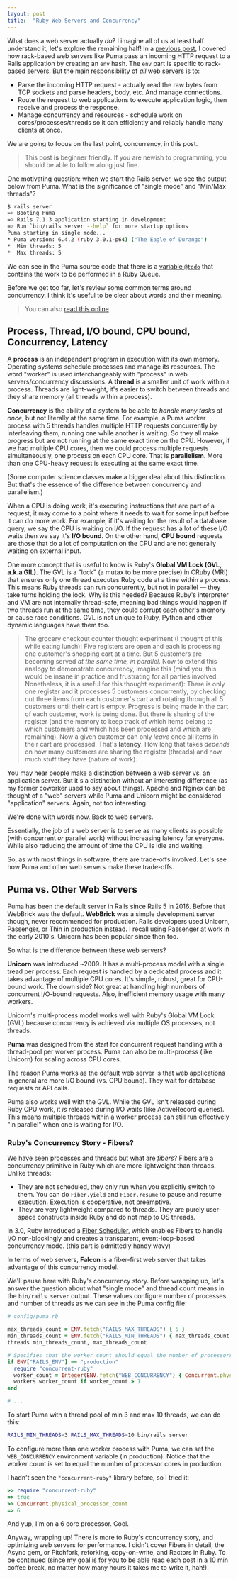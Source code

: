 ```yaml
---
layout: post
title:  "Ruby Web Servers and Concurrency"
---
```


What does a web server actually *do*? I imagine all of us at least half understand it, let's explore the remaining half! In a [previous post](https://theleafnode.com/), I covered how rack-based web servers like Puma pass an incoming HTTP request to a Rails application by creating an `env` hash. The `env` part is specific to rack-based servers. But the main responsibility of *all* web servers is to:

- Parse the incoming HTTP request - actually read the raw bytes from TCP sockets and parse headers, body, etc. And manage connections.
- Route the request to web applications to execute application logic, then receive and process the response.
- Manage concurrency and resources - schedule work on cores/processes/threads so it can efficiently and reliably handle many clients at once.

We are going to focus on the last point, concurrency, in this post.

> This post **is** beginner friendly. If you are newish to programming, you should be able to follow along just fine.

One motivating question: when we start the Rails server, we see the output below from Puma. What is the significance of "single mode" and "Min/Max threads"?

```bash
$ rails server
=> Booting Puma
=> Rails 7.1.3 application starting in development 
=> Run `bin/rails server --help` for more startup options
Puma starting in single mode...
* Puma version: 6.4.2 (ruby 3.0.1-p64) ("The Eagle of Durango")
*  Min threads: 5
*  Max threads: 5
```

We can see in the Puma source code that there is a [variable `@todo`](https://github.com/puma/puma/blob/master/lib/puma/thread_pool.rb#L40) that contains the work to be performed in a Ruby Queue.

Before we get too far, let's review some common terms around concurrency. I think it's useful to be clear about words and their meaning.

> You can also [read this online]()

## Process, Thread, I/O bound, CPU bound, Concurrency, Latency
A **process** is an independent program in execution with its own memory. Operating systems schedule processes and manage its resources. The word "worker" is used interchangeably with "process" in web servers/concurrency discussions. A **thread** is a smaller unit of work within a process. Threads are light-weight, it's easier to switch between threads and they share memory (all threads within a process).

**Concurrency** is the ability of a system to be able to *handle many tasks at once*, but not literally at the same time. For example, a Puma worker process with 5 threads handles multiple HTTP requests concurrently by interleaving them, running one while another is waiting. So they all make progress but are not running at the same exact time on the CPU. However, if we had multiple CPU cores, then we could process multiple requests simultaneously, one process on each CPU core. That is **parallelism**. More than one CPU-heavy request is executing at the same exact time.

(Some computer science classes make a bigger deal about this distinction. But that's the essence of the difference between concurrency and parallelism.) 

When a CPU is doing work, it's executing instructions that are part of a request, it may come to a point where it needs to wait for some input before it can do more work. For example, if it's waiting for the result of a database query, we say the CPU is waiting on I/O. If the request has a lot of these I/O waits then we say it's **I/O bound**. On the other hand, **CPU bound** requests are those that do a lot of computation on the CPU and are not generally waiting on external input.

One more concept that is useful to know is Ruby's **Global VM Lock (GVL, a.k.a GIL)**. The GVL is a "lock" (a mutax to be more precise) in CRuby (MRI) that ensures only one thread executes Ruby code at a time within a process. This means Ruby threads can run concurrently, but not in parallel — they take turns holding the lock. Why is this needed? Because Ruby's interpreter and VM are not internally thread-safe, meaning bad things would happen if two threads run at the same time, they could corrupt each other's memory or cause race conditions. GVL is not unique to Ruby, Python and other dynamic languages have them too.

>The grocery checkout counter thought experiment (I thought of this while eating lunch): Five registers are open and each is processing one customer's shopping cart at a time. But 5 customers are becoming served *at the same time, in parallel*. Now to extend this analogy to demonstrate concurrency, imagine this (mind you, this would be insane in practice and frustrating for all parties involved. Nonetheless, it is a useful for this thought experiment): There is only one register and it processes 5 customers concurrently, by checking out three items from each customer's cart and rotating through all 5 customers until their cart is empty. Progress is being made in the cart of each customer, work is being done. But there is sharing of the register (and the memory to keep track of which items belong to which customers and which has been processed and which are remaining). Now a given customer can only *leave* once all items in their cart are processed. That's **latency**. How long that takes *depends* on how many customers are sharing the register (threads) and how much stuff they have (nature of work).

You may hear people make a distinction between a web server vs. an application server. But it's a distinction without an interesting difference (as my former coworker used to say about things). Apache and Nginex can be thought of a "web" servers while Puma and Unicorn might be considered "application" servers. Again, not too interesting.

We're done with words now. Back to web servers.

Essentially, the job of a web server is to serve as many clients as possible (with concurrent *or* parallel work) without increasing latency for everyone. While also reducing the amount of time the CPU is idle and waiting. 

So, as with most things in software, there are trade-offs involved. Let's see how Puma and other web servers make these trade-offs.

## Puma vs. Other Web Servers
Puma has been the default server in Rails since Rails 5 in 2016. Before that WebBrick was the default. **WebBrick** was a simple development server though, never recommended for production. Rails developers used Unicorn, Passenger, or Thin in production instead. I recall using Passenger at work in the early 2010's. Unicorn has been popular since then too.

So what is the difference between these web servers?

**Unicorn** was introduced ~2009. It has a multi-process model with a single tread per process. Each request is handled by a dedicated process and it takes advantage of multiple CPU cores. It's simple, robust, great for CPU-bound work. The down side? Not great at handling high numbers of concurrent I/O-bound requests.  Also, inefficient memory usage with many workers.

Unicorn's multi-process model works well with Ruby's Global VM Lock (GVL) because concurrency is achieved via multiple OS processes, not threads. 

**Puma** was designed from the start for concurrent request handling with a thread-pool per worker process. Puma can also be multi-process (like Unicorn) for scaling across CPU cores.

The reason Puma works as the default web server is that web applications in general are more I/O bound (vs. CPU bound). They wait for database requests or API calls.  

Puma also works well with the GVL. While the GVL isn’t released during Ruby CPU work, it _is_ released during I/O waits (like ActiveRecord queries). This means multiple threads within a worker process can still run effectively "in parallel" when one is waiting for I/O.

### Ruby's Concurrency Story - Fibers?
We have seen processes and threads but what are *fibers*? Fibers are a concurrency primitive in Ruby which are more lightweight than threads. Unlike threads:

- They are not scheduled, they only run when you explicitly switch to them. You can do `Fiber.yield` and `Fiber.resume` to pause and resume execution. Execution is cooperative, not preemptive.
- They are very lightweight compared to threads. They are purely user-space constructs inside Ruby and do not map to OS threads.

In 3.0, Ruby introduced a [Fiber Scheduler](https://docs.ruby-lang.org/en/3.2/Fiber/Scheduler.html), which enables Fibers to handle I/O non-blockingly and creates a transparent, event-loop-based concurrency mode. (this part is admittedly handy wavy)

In terms of web servers, **Falcon** is a fiber-first web server that takes advantage of this concurrency model.

We'll pause here with Ruby's concurrency story. Before wrapping up, let's answer the question about what "single mode" and thread count means in the `bin/rails server` output. These values configure number of processes and number of threads as we can see in the Puma config file:

```ruby
# config/puma.rb

max_threads_count = ENV.fetch("RAILS_MAX_THREADS") { 5 }
min_threads_count = ENV.fetch("RAILS_MIN_THREADS") { max_threads_count }
threads min_threads_count, max_threads_count

# Specifies that the worker count should equal the number of processors in production.
if ENV["RAILS_ENV"] == "production"
  require "concurrent-ruby"
  worker_count = Integer(ENV.fetch("WEB_CONCURRENCY") { Concurrent.physical_processor_count })
  workers worker_count if worker_count > 1
end

# ...
```

To start Puma with a thread pool of min 3 and max 10 threads, we can do this:

```bash
RAILS_MIN_THREADS=3 RAILS_MAX_THREADS=10 bin/rails server
```

To configure more than one worker process with Puma, we can set the `WEB_CONCURRENCY` environment variable (in production). Notice that the worker count is set to equal the number of processor cores in production.

I hadn't seen the `"concurrent-ruby"` library before, so I tried it:

```ruby
>> require "concurrent-ruby"
=> true
>> Concurrent.physical_processor_count
=> 6
```

And yup, I'm on a 6 core processor. Cool.

Anyway, wrapping up! There is more to Ruby's concurrency story, and optimizing web servers for performance. I didn't cover Fibers in detail, the Async gem, or Pitchfork, reforking, copy-on-write, and Ractors in Ruby. To be continued (since my goal is for you to be able read each post in a 10 min coffee break, no matter how many hours it takes me to write it, hah!). 